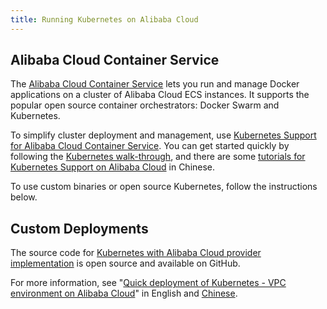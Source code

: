 ```yaml
---
title: Running Kubernetes on Alibaba Cloud
---
```


## Alibaba Cloud Container Service

The [Alibaba Cloud Container Service](https://www.aliyun.com/product/containerservice) lets you run and manage Docker applications on a cluster of Alibaba Cloud ECS instances. It supports the popular open source container orchestrators: Docker Swarm and Kubernetes.

To simplify cluster deployment and management, use [Kubernetes Support for Alibaba Cloud Container Service](https://www.aliyun.com/solution/kubernetes/). You can get started quickly by following the [Kubernetes walk-through](https://help.aliyun.com/document_detail/53751.html), and there are some [tutorials for Kubernetes Support on Alibaba Cloud](https://yq.aliyun.com/teams/11/type_blog-cid_200-page_1) in Chinese. 

To use custom binaries or open source Kubernetes, follow the instructions below.

## Custom Deployments

The source code for [Kubernetes with Alibaba Cloud provider implementation](https://github.com/AliyunContainerService/kubernetes) is open source and available on GitHub.

For more information, see "[Quick deployment of Kubernetes - VPC environment on Alibaba Cloud](https://www.alibabacloud.com/forum/read-830)" in English and [Chinese](https://yq.aliyun.com/articles/66474).
